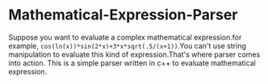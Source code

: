 # Mathematical-Expression-Parser
Suppose you want to evaluate a complex mathematical expression.for example, `cos(ln(x))*sin(2*x)+3*x*sqrt(.5/(x+1))`.You can't use string manipulation to evaluate this kind of expression.That's where parser comes into action.
This is a simple parser written in c++ to evaluate mathematical expression.
